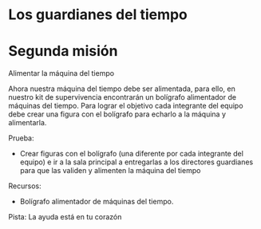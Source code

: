 
# Los guardianes del tiempo 
# Segunda misión



Alimentar la máquina del tiempo

Ahora nuestra máquina del tiempo debe ser alimentada, para ello, en nuestro  kit de supervivencia encontrarán un bolígrafo alimentador de máquinas del tiempo. Para lograr el objetivo cada integrante del equipo debe crear una figura con el bolígrafo para echarlo a la máquina y alimentarla. 

Prueba: 

<ul>
    <li>Crear figuras con el bolígrafo (una diferente por cada integrante del equipo) e ir a la sala principal a entregarlas a los directores guardianes para que las validen y alimenten la máquina del tiempo</li>
</ul>

Recursos: 

<ul>
    <li>Bolígrafo alimentador de máquinas del tiempo.
 </li>
</ul>


Pista: La ayuda está en tu corazón